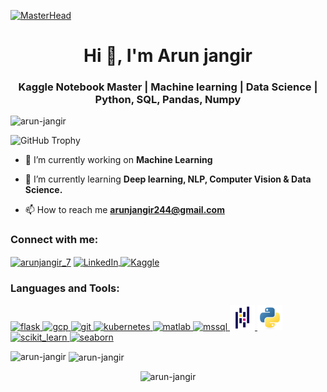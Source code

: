 [![MasterHead](https://www.netpremacy.com/wp-content/uploads/2020/09/Machine-Learning-One-Pager-Graphic-Website-Banner.png)]()
<h1 align="center">Hi 👋, I'm Arun jangir</h1>
<h3 align="center">Kaggle Notebook Master | Machine learning | Data Science | Python, SQL, Pandas, Numpy</h3>

<p align="left"> <img src="https://komarev.com/ghpvc/?username=arun-jangir&label=Profile%20views&color=0e75b6&style=flat" alt="arun-jangir" /> </p>

![GitHub Trophy](https://github-profile-trophy.vercel.app/?username=arun-jangir)


- 🔭 I’m currently working on **Machine Learning**

- 🌱 I’m currently learning **Deep learning, NLP, Computer Vision & Data Science.**

- 📫 How to reach me **arunjangir244@gmail.com**

<h3 align="left">Connect with me:</h3>
<p align="left">
<a href="https://twitter.com/arunjangir_7" target="blank"><img align="center" src="https://raw.githubusercontent.com/rahuldkjain/github-profile-readme-generator/master/src/images/icons/Social/twitter.svg" alt="arunjangir_7" height="30" width="40" /></a>
<a href="https://www.linkedin.com/in/arun-jangir/" target="_blank">
    <img align="center" src="https://raw.githubusercontent.com/rahuldkjain/github-profile-readme-generator/master/src/images/icons/Social/linked-in-alt.svg" alt="LinkedIn" height="30" width="40" />
</a>

<a href="https://www.kaggle.com/arunjangir245" target="_blank">
    <img align="center" src="https://raw.githubusercontent.com/rahuldkjain/github-profile-readme-generator/master/src/images/icons/Social/kaggle.svg" alt="Kaggle" height="30" width="40" />
</a>


<h3 align="left">Languages and Tools:</h3>
<p align="left"> <a href="https://flask.palletsprojects.com/" target="_blank" rel="noreferrer"> <img src="https://www.vectorlogo.zone/logos/pocoo_flask/pocoo_flask-icon.svg" alt="flask" width="40" height="40"/> </a> <a href="https://cloud.google.com" target="_blank" rel="noreferrer"> <img src="https://www.vectorlogo.zone/logos/google_cloud/google_cloud-icon.svg" alt="gcp" width="40" height="40"/> </a> <a href="https://git-scm.com/" target="_blank" rel="noreferrer"> <img src="https://www.vectorlogo.zone/logos/git-scm/git-scm-icon.svg" alt="git" width="40" height="40"/> </a> <a href="https://kubernetes.io" target="_blank" rel="noreferrer"> <img src="https://www.vectorlogo.zone/logos/kubernetes/kubernetes-icon.svg" alt="kubernetes" width="40" height="40"/> </a> <a href="https://www.mathworks.com/" target="_blank" rel="noreferrer"> <img src="https://upload.wikimedia.org/wikipedia/commons/2/21/Matlab_Logo.png" alt="matlab" width="40" height="40"/> </a> <a href="https://www.microsoft.com/en-us/sql-server" target="_blank" rel="noreferrer"> <img src="https://www.svgrepo.com/show/303229/microsoft-sql-server-logo.svg" alt="mssql" width="40" height="40"/> </a> <a href="https://pandas.pydata.org/" target="_blank" rel="noreferrer"> <img src="https://raw.githubusercontent.com/devicons/devicon/2ae2a900d2f041da66e950e4d48052658d850630/icons/pandas/pandas-original.svg" alt="pandas" width="40" height="40"/> </a> <a href="https://www.python.org" target="_blank" rel="noreferrer"> <img src="https://raw.githubusercontent.com/devicons/devicon/master/icons/python/python-original.svg" alt="python" width="40" height="40"/> </a> <a href="https://scikit-learn.org/" target="_blank" rel="noreferrer"> <img src="https://upload.wikimedia.org/wikipedia/commons/0/05/Scikit_learn_logo_small.svg" alt="scikit_learn" width="40" height="40"/> </a> <a href="https://seaborn.pydata.org/" target="_blank" rel="noreferrer"> <img src="https://seaborn.pydata.org/_images/logo-mark-lightbg.svg" alt="seaborn" width="40" height="40"/> </a> </p>

<p><img align="left" src="https://github-readme-stats.vercel.app/api/top-langs?username=arun-jangir&show_icons=true&locale=en&layout=compact" alt="arun-jangir" /></p>

<p>&nbsp;<img align="center" src="https://github-readme-stats.vercel.app/api?username=arun-jangir&show_icons=true&locale=en" alt="arun-jangir" /></p>

<p style="text-align: center;">
  <img src="https://github-readme-streak-stats.herokuapp.com/?user=arun-jangir" alt="arun-jangir" />
</p>


